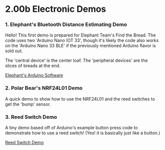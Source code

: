 # 2.00b Electronic Demos
### 1. Elephant's Bluetooth Distance Estimating Demo

Hello! This first demo is prepared for Elephant Team's Find the Bread. The code uses two 'Arduino Nano IOT 33', though it's likely the code also works on the 'Arduino Nano 33 BLE' if the previously mentioned Arduino flavor is sold out.

The 'central device' is the center loaf. The 'peripheral devices' are the slices of breads at the end.

[Elephant's Arduino Software](https://github.com/mit2009/200b-ee-demos/tree/main/elephant)

### 2. Polar Bear's NRF24L01 Demo

A quick demo to show how to use the NRF24L01 and the reed switches to get the 'bump' sensor.

### 3. Reed Switch Demo

A tiny demo based off of Arduino's example button press code to demonstrate how to use a reed switch! (Yes! it is basically just like a button.) 

[Reed Switch Demo](https://github.com/mit2009/200b-ee-demos/tree/main/reed-switch)
